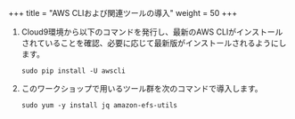 +++
title = "AWS CLIおよび関連ツールの導入"
weight = 50
+++

1. Cloud9環境から以下のコマンドを発行し、最新のAWS CLIがインストールされていることを確認、必要に応じて最新版がインストールされるようにします。

	```
	sudo pip install -U awscli
	```
	
1. このワークショップで用いるツール群を次のコマンドで導入します。

	```
	sudo yum -y install jq amazon-efs-utils
	```